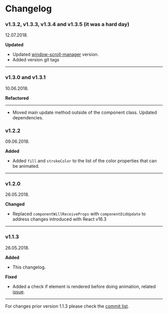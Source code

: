 # Changelog

### v1.3.2, v1.3.3, v1.3.4 and v1.3.5 (it was a hard day)

12.07.2018.

**Updated**

* Updated [window-scroll-manager](https://github.com/Stanko/window-scroll-manager) version.
* Added version git tags

-----

### v1.3.0 and v1.3.1

10.06.2018.

**Refactored**

-----

* Moved main update method outside of the component class. Updated dependencies.

### v1.2.2

09.06.2018.

**Added**

* Added `fill` and `strokeColor` to the list of the color properties that can be animated.


-----

### v1.2.0

26.05.2018.

**Changed**

* Replaced `componentWillReceiveProps` with `componentDidUpdate` to address changes introduced with React v16.3


-----


### v1.1.3

26.05.2018.

**Added**

* This changelog.

**Fixed**

* Added a check if element is rendered before doing animation, related [issue](https://github.com/Stanko/react-plx/issues/17).


-----

For changes prior version 1.1.3 please check the [commit list](https://github.com/Stanko/react-plx/commits/master).
